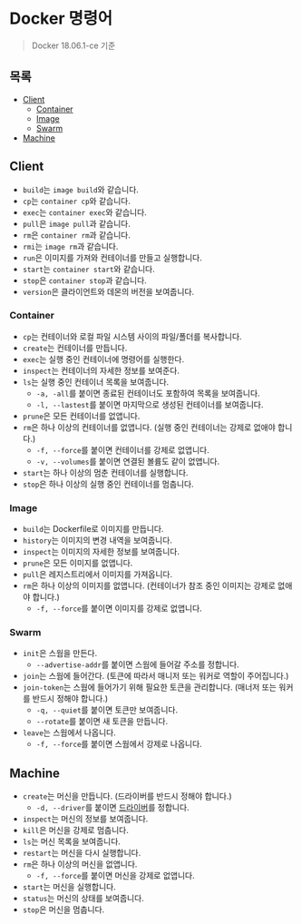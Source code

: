# Docker 명령어

> Docker 18.06.1-ce 기준

## 목록

- [Client](#client)
  - [Container](#container)
  - [Image](#image)
  - [Swarm](#swarm)
- [Machine](#machine)

## Client

- `build`는 `image build`와 같습니다.
- `cp`는 `container cp`와 같습니다.
- `exec`는 `container exec`와 같습니다.
- `pull`은 `image pull`과 같습니다.
- `rm`은 `container rm`과 같습니다.
- `rmi`는 `image rm`과 같습니다.
- `run`은 이미지를 가져와 컨테이너를 만들고 실행합니다.
- `start`는 `container start`와 같습니다.
- `stop`은 `container stop`과 같습니다.
- `version`은 클라이언트와 데몬의 버전을 보여줍니다.

### Container

- `cp`는 컨테이너와 로컬 파일 시스템 사이의 파일/폴더를 복사합니다.
- `create`는 컨테이너를 만듭니다.
- `exec`는 실행 중인 컨테이너에 명령어를 실행한다.
- `inspect`는 컨테이너의 자세한 정보를 보여준다.
- `ls`는 실행 중인 컨테이너 목록을 보여줍니다.
  - `-a, -all`를 붙이면 종료된 컨테이너도 포함하여 목록을 보여줍니다.
  - `-l, --lastest`를 붙이면 마지막으로 생성된 컨테이너를 보여줍니다.
- `prune`은 모든 컨테이너를 없앱니다.
- `rm`은 하나 이상의 컨테이너를 없앱니다. (실행 중인 컨테이너는 강제로 없애야 합니다.)
  - `-f, --force`를 붙이면 컨테이너를 강제로 없앱니다.
  - `-v, --volumes`를 붙이면 연결된 볼륨도 같이 없앱니다.
- `start`는 하나 이상의 멈춘 컨테이너를 실행합니다.
- `stop`은 하나 이상의 실행 중인 컨테이너를 멈춥니다.

### Image

- `build`는 Dockerfile로 이미지를 만듭니다.
- `history`는 이미지의 변경 내역을 보여줍니다.
- `inspect`는 이미지의 자세한 정보를 보여줍니다.
- `prune`은 모든 이미지를 없앱니다.
- `pull`은 레지스트리에서 이미지를 가져옵니다.
- `rm`은 하나 이상의 이미지를 없앱니다. (컨테이너가 참조 중인 이미지는 강제로 없애야 합니다.)
  - `-f, --force`를 붙이면 이미지를 강제로 없앱니다.

### Swarm

- `init`은 스웜을 만든다.
  - `--advertise-addr`를 붙이면 스웜에 들어갈 주소를 정합니다.
- `join`는 스웜에 들어간다. (토큰에 따라서 매니저 또는 워커로 역할이 주어집니다.)
- `join-token`는 스웜에 들어가기 위해 필요한 토큰을 관리합니다. (매너저 또는 워커를 반드시 정해야 합니다.)
  - `-q, --quiet`를 붙이면 토큰만 보여줍니다.
  - `--rotate`를 붙이면 새 토큰을 만듭니다.
- `leave`는 스웜에서 나옵니다.
  - `-f, --force`를 붙이면 스웜에서 강제로 나옵니다.

## Machine

- `create`는 머신을 만듭니다. (드라이버를 반드시 정해야 합니다.)
  - `-d, --driver`를 붙이면 [드라이버](https://docs.docker.com/machine/drivers/)를 정합니다.
- `inspect`는 머신의 정보를 보여줍니다.
- `kill`은 머신을 강제로 멈춥니다.
- `ls`는 머신 목록을 보여줍니다.
- `restart`는 머신을 다시 실행합니다.
- `rm`은 하나 이상의 머신을 없앱니다.
  - `-f, --force`를 붙이면 머신을 강제로 없앱니다.
- `start`는 머신을 실행합니다.
- `status`는 머신의 상태를 보여줍니다.
- `stop`은 머신을 멈춥니다.
